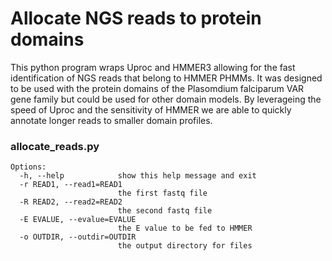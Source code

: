 # Allocate NGS reads to protein domains
This python program wraps Uproc and HMMER3 allowing for the fast identification of NGS reads that belong to HMMER PHMMs. It was designed to be used with the protein domains of the Plasomdium falciparum VAR gene family but could be used for other domain models. By leverageing the speed of Uproc and the sensitivity of HMMER we are able to quickly annotate longer reads to smaller domain profiles.


### allocate_reads.py
```
Options:
  -h, --help            show this help message and exit
  -r READ1, --read1=READ1
                        the first fastq file
  -R READ2, --read2=READ2
                        the second fastq file
  -E EVALUE, --evalue=EVALUE
                        the E value to be fed to HMMER
  -o OUTDIR, --outdir=OUTDIR
                        the output directory for files
```
